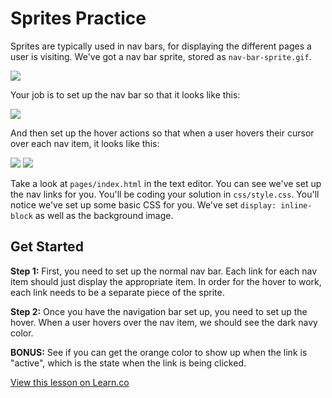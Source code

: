 # Sprites Practice

Sprites are typically used in nav bars, for displaying the different pages a user is visiting. We've got a nav bar sprite, stored as `nav-bar-sprite.gif`.

<img src="https://s3.amazonaws.com/after-school-assets/nav-bar-sprite.gif">


Your job is to set up the nav bar so that it looks like this:

<img src="https://s3.amazonaws.com/after-school-assets/nav-bar.png">

And then  set up the hover actions so that when a user hovers their cursor over each nav item, it looks like this:

<img src="https://s3.amazonaws.com/after-school-assets/hover-on-home.png">
<img src="https://s3.amazonaws.com/after-school-assets/hover-on-services.png">

Take a look at `pages/index.html` in the text editor. You can see we've set up the nav links for you.  You'll be coding your solution in `css/style.css`. You'll notice we've set up some basic CSS for you. We've set  `display: inline-block` as well as the background image.

## Get Started

**Step 1:** First, you need to set up the normal nav bar. Each link for each nav item should just display the appropriate item. In order for the hover to work, each link needs to be a separate piece of the sprite.

**Step 2:** Once you have the navigation bar set up, you need to set up the hover. When a user hovers over the nav item, we should see the dark navy color.

**BONUS:** See if you can get the orange color to show up when the link is "active", which is the state when the link is being clicked.

<a href='https://learn.co/lessons/hs-intro-web-design-sprites-todo' data-visibility='hidden'>View this lesson on Learn.co</a>
